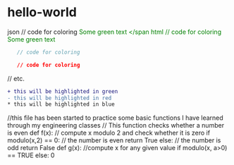 # hello-world
json
   // code for coloring
<span style="color: green"> Some green text </span
html
   // code for coloring
<font color="green"> Some green text </font>
```js
   // code for coloring
```
```css
   // code for coloring
```
// etc.
```diff
+ this will be highlighted in green
- this will be highlighted in red
* this will be highlighted in blue
```
//this file has been started to practice some basic functions I have learned through my engineering classes
// This function checks whether a number is even
def f(x):
  // compute x modulo 2 and check whether it is zero
  if modulo(x,2) == 0:
    // the number is even
    return True
  else:
    // the number is odd
    return False
def g(x):
  //compute x for any given value 
  if modulo(x, a>0) == TRUE
  else:
  0
  
